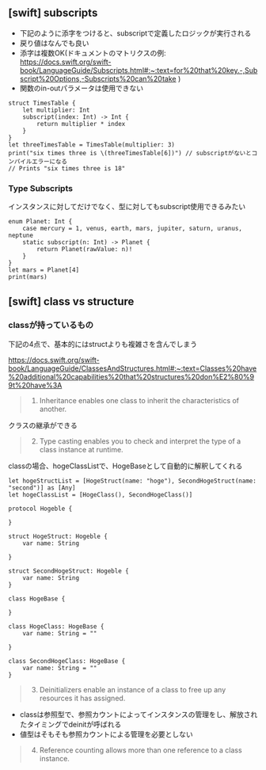 ## [swift] subscripts

- 下記のように添字をつけると、subscriptで定義したロジックが実行される
- 戻り値はなんでも良い
- 添字は複数OK(ドキュメントのマトリクスの例: https://docs.swift.org/swift-book/LanguageGuide/Subscripts.html#:~:text=for%20that%20key.-,Subscript%20Options,-Subscripts%20can%20take )
- 関数のin-outパラメータは使用できない

```
struct TimesTable {
    let multiplier: Int
    subscript(index: Int) -> Int { 
        return multiplier * index
    }
}
let threeTimesTable = TimesTable(multiplier: 3)
print("six times three is \(threeTimesTable[6])") // subscriptがないとコンパイルエラーになる
// Prints "six times three is 18"
```

### Type Subscripts

インスタンスに対してだけでなく、型に対してもsubscript使用できるみたい

```
enum Planet: Int {
    case mercury = 1, venus, earth, mars, jupiter, saturn, uranus, neptune
    static subscript(n: Int) -> Planet {
        return Planet(rawValue: n)!
    }
}
let mars = Planet[4]
print(mars)
```

## [swift] class vs structure

### classが持っているもの

下記の4点で、基本的にはstructよりも複雑さを含んでしまう

https://docs.swift.org/swift-book/LanguageGuide/ClassesAndStructures.html#:~:text=Classes%20have%20additional%20capabilities%20that%20structures%20don%E2%80%99t%20have%3A

> 1. Inheritance enables one class to inherit the characteristics of another.

クラスの継承ができる

> 2. Type casting enables you to check and interpret the type of a class instance at runtime.

classの場合、hogeClassListで、HogeBaseとして自動的に解釈してくれる

```
let hogeStructList = [HogeStruct(name: "hoge"), SecondHogeStruct(name: "second")] as [Any]
let hogeClassList = [HogeClass(), SecondHogeClass()]

protocol Hogeble {
    
}

struct HogeStruct: Hogeble {
    var name: String
    
}

struct SecondHogeStruct: Hogeble {
    var name: String
}

class HogeBase {
    
}

class HogeClass: HogeBase {
    var name: String = ""
    
}

class SecondHogeClass: HogeBase {
    var name: String = ""
}
```

> 3. Deinitializers enable an instance of a class to free up any resources it has assigned.

- classは参照型で、参照カウントによってインスタンスの管理をし、解放されたタイミングでdeinitが呼ばれる
- 値型はそもそも参照カウントによる管理を必要としない

> 4. Reference counting allows more than one reference to a class instance.

